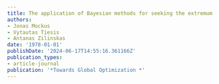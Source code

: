 ```yaml
---
title: The application of Bayesian methods for seeking the extremum
authors:
- Jonas Mockus
- Vytautas Tiesis
- Antanas Zilinskas
date: '1978-01-01'
publishDate: '2024-06-17T14:55:16.361166Z'
publication_types:
- article-journal
publication: '*Towards Global Optimization *'
---
```

